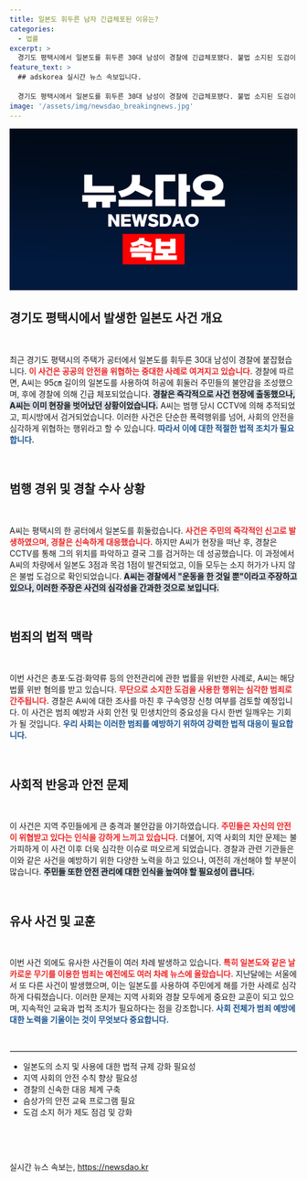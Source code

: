 ```yaml
---
title: 일본도 휘두른 남자 긴급체포된 이유는?
categories:
  - 법률
excerpt: >
  경기도 평택시에서 일본도를 휘두른 30대 남성이 경찰에 긴급체포됐다. 불법 소지된 도검이 4점 발견됐으며, 주민 신고로 경찰이 신속하게 출동해 범인을 검거했다. 사건 전말과 A씨의 주장에 귀추가 주목된다.
feature_text: >
  ## adskorea 실시간 뉴스 속보입니다.

  경기도 평택시에서 일본도를 휘두른 30대 남성이 경찰에 긴급체포됐다. 불법 소지된 도검이 4점 발견됐으며, 주민 신고로 경찰이 신속하게 출동해 범인을 검거했다. 사건 전말과 A씨의 주장에 귀추가 주목된다.
image: '/assets/img/newsdao_breakingnews.jpg'
---
```


<p><img src="/assets/img/newsdao_breakingnews.jpg" alt="adskorea 속보" /></p>

<h2 data-ke-size="size26">경기도 평택시에서 발생한 일본도 사건 개요</h2>

<p data-ke-size="size16">&nbsp;</p>

<p>최근 경기도 평택시의 주택가 공터에서 일본도를 휘두른 30대 남성이 경찰에 붙잡혔습니다. <b><span style="color: #ee2323;">이 사건은 공공의 안전을 위협하는 중대한 사례로 여겨지고 있습니다.</span></b> 경찰에 따르면, A씨는 95㎝ 길이의 일본도를 사용하여 허공에 휘둘러 주민들의 불안감을 조성했으며, 후에 경찰에 의해 긴급 체포되었습니다. <b><span style="background-color: #21538527;">경찰은 즉각적으로 사건 현장에 출동했으나, A씨는 이미 현장을 벗어났던 상황이었습니다.</span></b> A씨는 범행 당시 CCTV에 의해 추적되었고, 피시방에서 검거되었습니다. 이러한 사건은 단순한 폭력행위를 넘어, 사회의 안전을 심각하게 위협하는 행위라고 할 수 있습니다. <b><span style="color: #1a5490;">따라서 이에 대한 적절한 법적 조치가 필요합니다.</span></b></p>

<p data-ke-size="size16">&nbsp;</p>

<h2 data-ke-size="size26">범행 경위 및 경찰 수사 상황</h2>

<p data-ke-size="size16">&nbsp;</p>

<p>A씨는 평택시의 한 공터에서 일본도를 휘둘렀습니다. <b><span style="color: #ee2323;">사건은 주민의 즉각적인 신고로 발생하였으며, 경찰은 신속하게 대응했습니다.</span></b> 하지만 A씨가 현장을 떠난 후, 경찰은 CCTV를 통해 그의 위치를 파악하고 결국 그를 검거하는 데 성공했습니다. 이 과정에서 A씨의 차량에서 일본도 3점과 목검 1점이 발견되었고, 이들 모두는 소지 허가가 나지 않은 불법 도검으로 확인되었습니다. <b><span style="background-color: #21538527;">A씨는 경찰에서 "운동을 한 것일 뿐"이라고 주장하고 있으나, 이러한 주장은 사건의 심각성을 간과한 것으로 보입니다.</span></b> </p>

<p data-ke-size="size16">&nbsp;</p>

<h2 data-ke-size="size26">범죄의 법적 맥락</h2>

<p data-ke-size="size16">&nbsp;</p>

<p>이번 사건은 총포·도검·화약류 등의 안전관리에 관한 법률을 위반한 사례로, A씨는 해당 법률 위반 혐의를 받고 있습니다. <b><span style="color: #ee2323;">무단으로 소지한 도검을 사용한 행위는 심각한 범죄로 간주됩니다.</span></b> 경찰은 A씨에 대한 조사를 마친 후 구속영장 신청 여부를 검토할 예정입니다. 이 사건은 범죄 예방과 사회 안전 및 민생치안의 중요성을 다시 한번 일깨우는 기회가 될 것입니다. <b><span style="color: #1a5490;">우리 사회는 이러한 범죄를 예방하기 위하여 강력한 법적 대응이 필요합니다.</span></b></p>

<p data-ke-size="size16">&nbsp;</p>

<h2 data-ke-size="size26">사회적 반응과 안전 문제</h2>

<p data-ke-size="size16">&nbsp;</p>

<p>이 사건은 지역 주민들에게 큰 충격과 불안감을 야기하였습니다. <b><span style="color: #ee2323;">주민들은 자신의 안전이 위협받고 있다는 인식을 강하게 느끼고 있습니다.</span></b> 더불어, 지역 사회의 치안 문제는 불가피하게 이 사건 이후 더욱 심각한 이슈로 떠오르게 되었습니다. 경찰과 관련 기관들은 이와 같은 사건을 예방하기 위한 다양한 노력을 하고 있으나, 여전히 개선해야 할 부분이 많습니다. <b><span style="background-color: #21538527;">주민들 또한 안전 관리에 대한 인식을 높여야 할 필요성이 큽니다.</span></b></p>

<p data-ke-size="size16">&nbsp;</p>

<h2 data-ke-size="size26">유사 사건 및 교훈</h2>

<p data-ke-size="size16">&nbsp;</p>

<p>이번 사건 외에도 유사한 사건들이 여러 차례 발생하고 있습니다. <b><span style="color: #ee2323;">특히 일본도와 같은 날카로운 무기를 이용한 범죄는 예전에도 여러 차례 뉴스에 올랐습니다.</span></b> 지난달에는 서울에서 또 다른 사건이 발생했으며, 이는 일본도를 사용하여 주민에게 해를 가한 사례로 심각하게 다뤄졌습니다. 이러한 문제는 지역 사회와 경찰 모두에게 중요한 교훈이 되고 있으며, 지속적인 교육과 법적 조치가 필요하다는 점을 강조합니다. <b><span style="color: #1a5490;">사회 전체가 범죄 예방에 대한 노력을 기울이는 것이 무엇보다 중요합니다.</span></b></p>

<p data-ke-size="size16">&nbsp;</p>

<hr style="border: 1px solid #dee2e6;" />

<ul>
  <li>일본도의 소지 및 사용에 대한 법적 규제 강화 필요성</li>
  <li>지역 사회의 안전 수칙 향상 필요성</li>
  <li>경찰의 신속한 대응 체계 구축</li>
  <li>슴상가의 안전 교육 프로그램 필요</li>
  <li>도검 소지 허가 제도 점검 및 강화</li>
</ul>

<p data-ke-size="size16">&nbsp;</p>

<p data-ke-size="size16">&nbsp;</p>
실시간 뉴스 속보는, <a href="https://newsdao.kr" rel="dofollow">https://newsdao.kr</a>


